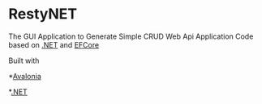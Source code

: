 # RestyNET
The GUI Application to Generate Simple CRUD Web Api Application Code based on [.NET](https://dotnet.microsoft.com/en-us/) and [EFCore](https://docs.microsoft.com/ko-kr/ef/)

Built with 

*[Avalonia](http://avaloniaui.net/)

*[.NET](https://dotnet.microsoft.com/en-us/)
